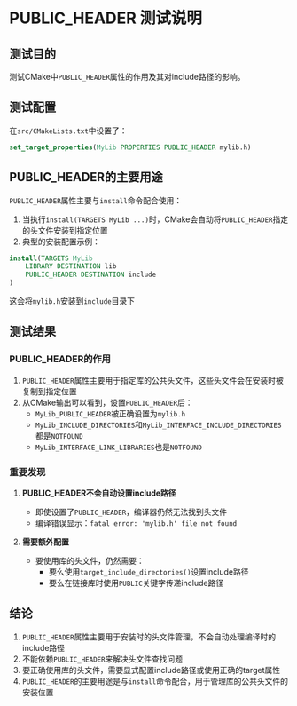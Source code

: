 # PUBLIC_HEADER 测试说明

## 测试目的
测试CMake中`PUBLIC_HEADER`属性的作用及其对include路径的影响。

## 测试配置
在`src/CMakeLists.txt`中设置了：
```cmake
set_target_properties(MyLib PROPERTIES PUBLIC_HEADER mylib.h)
```

## PUBLIC_HEADER的主要用途
`PUBLIC_HEADER`属性主要与`install`命令配合使用：
1. 当执行`install(TARGETS MyLib ...)`时，CMake会自动将`PUBLIC_HEADER`指定的头文件安装到指定位置
2. 典型的安装配置示例：
```cmake
install(TARGETS MyLib
    LIBRARY DESTINATION lib
    PUBLIC_HEADER DESTINATION include
)
```
这会将`mylib.h`安装到`include`目录下

## 测试结果

### PUBLIC_HEADER的作用
1. `PUBLIC_HEADER`属性主要用于指定库的公共头文件，这些头文件会在安装时被复制到指定位置
2. 从CMake输出可以看到，设置`PUBLIC_HEADER`后：
   - `MyLib_PUBLIC_HEADER`被正确设置为`mylib.h`
   - `MyLib_INCLUDE_DIRECTORIES`和`MyLib_INTERFACE_INCLUDE_DIRECTORIES`都是`NOTFOUND`
   - `MyLib_INTERFACE_LINK_LIBRARIES`也是`NOTFOUND`

### 重要发现
1. **PUBLIC_HEADER不会自动设置include路径**
   - 即使设置了`PUBLIC_HEADER`，编译器仍然无法找到头文件
   - 编译错误显示：`fatal error: 'mylib.h' file not found`

2. **需要额外配置**
   - 要使用库的头文件，仍然需要：
     - 要么使用`target_include_directories()`设置include路径
     - 要么在链接库时使用`PUBLIC`关键字传递include路径

## 结论
1. `PUBLIC_HEADER`属性主要用于安装时的头文件管理，不会自动处理编译时的include路径
2. 不能依赖`PUBLIC_HEADER`来解决头文件查找问题
3. 要正确使用库的头文件，需要显式配置include路径或使用正确的target属性
4. `PUBLIC_HEADER`的主要用途是与`install`命令配合，用于管理库的公共头文件的安装位置 